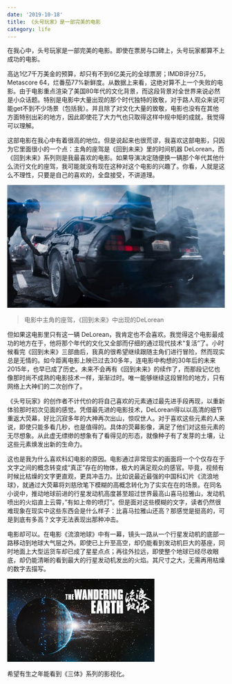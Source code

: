 ```yaml
---
date: '2019-10-18'
title: 《头号玩家》是一部完美的电影
category: life
---
```


在我心中，头号玩家是一部完美的电影。即使在票房与口碑上，头号玩家都算不上成功的电影。

高达1亿7千万美金的预算，却只有不到6亿美元的全球票房；IMDB评分7.5，Metascore 64，烂番茄77%新鲜度。从数据上来看，这绝对算不上一个失败的电影。由于电影重点渲染了美国80年代的文化背景，而这段背景对全世界来说必然是小众话题。特别是电影中大量出现的那个时代独特的致敬，对于路人观众来说可能get不到不少场景（包括我）。并且除了对文化大量的致敬，电影也没有在其他方面特别出彩的地方，因此即使花了大力气也只取得这样中规中矩的成就，我觉得可以理解。

这部电影在我心中有着很高的地位。但是说起来也很荒谬，我喜欢这部电影，只因为它里面很小的一个点：主角的座驾是《回到未来》里的时间机器 DeLorean，而《回到未来》系列则是我最喜欢的电影。如果导演决定随便换一辆那个年代其他什么流行文化的座驾，我可能就没有现在这种对这个电影的兴趣了。你看，人就是这么不理性，只要是自己的喜欢的，全盘接受，不讲道理。

![DeLorean](../assets/images/ready-player-one-is-perfect/1.jpg)
> 电影中主角的座驾，《回到未来》中出现的DeLorean

但如果这电影里只有这一辆 DeLorean，我肯定也不会喜欢。我觉得这个电影最成功的地方在于，他将那个年代的文化又全部而仔细的通过现代技术“复活”了。小时候看完《回到未来》三部曲后，我真的很希望继续跟随主角们进行冒险，然而现实总是无情的。如今距离电影上映已过去30多年，连电影中构想的30年后的未来2015年，也早已成了历史。未来不会再有《回到未来》的续作了，而那段记忆也像那时尚不成熟的电影技术一样，渐渐过时。唯一能够继续这段冒险的地方，只有网络上大神们的二次创作了。

《头号玩家》的创作者不计代价的将自己喜欢的元素通过最先进手段再现，以重新体验那时初次见面的感觉。凭借最先进的电影技术，DeLorean得以以高清的细节重返大荧幕，好比沉寂多年的大神再次出山，惊叹世人。对于喜欢这些元素的人来说，即使只能多看几秒，也是值得的。具体的荧幕影像，满足了他们对这些元素的无尽想象。从此虚无缥缈的想象有了看得见的形态，就像种子有了发芽的土壤，让这些元素焕发出新的生命力。

这也是我为什么喜欢科幻电影的原因。电影通过非常现实的画面将一个个仅存在于文字之间的概念转变成“真正”存在的物体，极大的满足观众的感官。毕竟，视频有时候比枯燥的文字更直观，更具冲击力。比如说最近最强的中国科幻片《流浪地球》，就通过大荧幕将刘慈欣笔下模糊的高概念转化为了实实在在的场景。在同名小说中，推动地球前进的行星发动机高度甚至超过世界最高山喜马拉雅山，发动机喷出的火焰直上云霄，”有如上帝的喷灯“。但是面对这些模糊的文字，读者仍然很难现象在现实中这些东西会是什么样子：比喜马拉雅山还高？那感觉是挺高的，可是到底有多高？文字无法表现出那种冲击。

电影却可以。在电影《流浪地球》中有一幕，镜头一路从一个行星发动机的底部一路移动到地球大气层之外。即使已上升至高空，却仍能看到发动机巨大的基座，同时地面上大型运货车却已成了星星点点；再往外拉远，即使整个地球已经尽收眼底，却仍能清晰的看到最大的行星发动机发出的火焰。其尺寸之大，无需再用枯燥的数字去描写。

![](../assets/images/ready-player-one-is-perfect/2.jpg)

希望有生之年能看到《三体》系列的影视化。